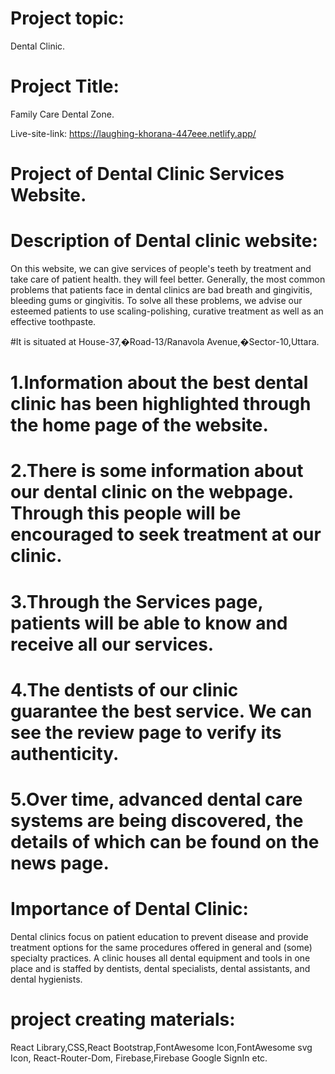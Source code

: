 # Project topic:

Dental Clinic.

# Project Title:

Family Care Dental Zone.

Live-site-link: https://laughing-khorana-447eee.netlify.app/

# Project of Dental Clinic Services Website.

# Description of Dental clinic website:

On this website, we can give services of people's teeth by treatment and take care of patient health. they will feel better.
Generally, the most common problems that patients face in dental clinics are bad breath and gingivitis, bleeding gums or gingivitis. To solve all these problems, we advise our esteemed patients to use scaling-polishing, curative treatment as well as an effective toothpaste.

#It is situated at House-37,�Road-13/Ranavola Avenue,�Sector-10,Uttara.

# 1.Information about the best dental clinic has been highlighted through the home page of the website.

# 2.There is some information about our dental clinic on the webpage. Through this people will be encouraged to seek treatment at our clinic.

# 3.Through the Services page, patients will be able to know and receive all our services.

# 4.The dentists of our clinic guarantee the best service. We can see the review page to verify its authenticity.

# 5.Over time, advanced dental care systems are being discovered, the details of which can be found on the news page.

# Importance of Dental Clinic:

Dental clinics focus on patient education to prevent disease and provide treatment options for the same procedures offered in general and (some) specialty practices. A clinic houses all dental equipment and tools in one place and is staffed by dentists, dental specialists, dental assistants, and dental hygienists.

# project creating materials:

React Library,CSS,React Bootstrap,FontAwesome Icon,FontAwesome svg Icon, React-Router-Dom, Firebase,Firebase Google SignIn etc.
